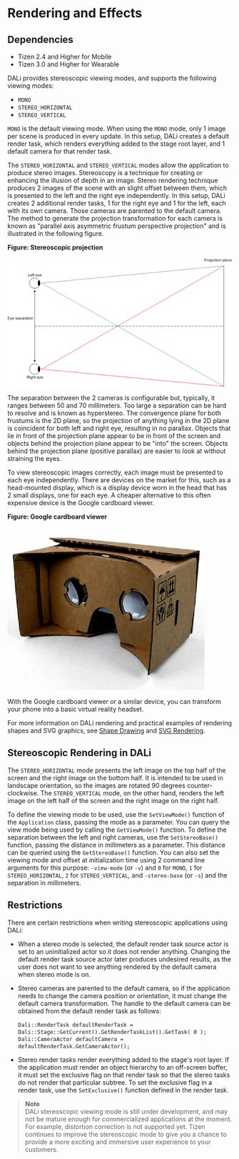 # Rendering and Effects
## Dependencies
- Tizen 2.4 and Higher for Mobile
- Tizen 3.0 and Higher for Wearable

DALi provides stereoscopic viewing modes, and supports the following viewing modes:

- `MONO`
- `STEREO_HORIZONTAL`
- `STEREO_VERTICAL`

`MONO` is the default viewing mode. When using the `MONO` mode, only 1 image per scene is produced in every update. In this setup, DALi creates a default render task, which renders everything added to the stage root layer, and 1 default camera for that render task.

The `STEREO_HORIZONTAL` and `STEREO_VERTICAL` modes allow the application to produce stereo images. Stereoscopy is a technique for creating or enhancing the illusion of depth in an image. Stereo rendering technique produces 2 images of the scene with an slight offset between them, which is presented to the left and the right eye independently. In this setup, DALi creates 2 additional render tasks, 1 for the right eye and 1 for the left, each with its own camera. Those cameras are parented to the default camera. The method to generate the projection transformation for each camera is known as "parallel axis asymmetric frustum perspective projection" and is illustrated in the following figure.

**Figure: Stereoscopic projection**

![Stereoscopic projection](./media/stereo_projection.png)

The separation between the 2 cameras is configurable but, typically, it ranges between 50 and 70 millimeters. Too large a separation can be hard to resolve and is known as hyperstereo. The convergence plane for both frustums is the 2D plane, so the projection of anything lying in the 2D plane is coincident for both left and right eye, resulting in no parallax. Objects that lie in front of the projection plane appear to be in front of the screen and objects behind the projection plane appear to be "into" the screen. Objects behind the projection plane (positive parallax) are easier to look at without straining the eyes.

To view stereoscopic images correctly, each image must be presented to each eye independently. There are devices on the market for this, such as a head-mounted display, which is a display device worn in the head that has 2 small displays, one for each eye. A cheaper alternative to this often expensive device is the Google cardboard viewer.

**Figure: Google cardboard viewer**

![Google cardboard viewer](./media/google_cardboard.png)

With the Google cardboard viewer or a similar device, you can transform your phone into a basic virtual reality headset.

For more information on DALi rendering and practical examples of rendering shapes and SVG graphics, see [Shape Drawing](rendering-tutorial-n.md) and [SVG Rendering](svg-rendering-n.md).

## Stereoscopic Rendering in DALi

The `STEREO_HORIZONTAL` mode presents the left image on the top half of the screen and the right image on the bottom half. It is intended to be used in landscape orientation, so the images are rotated 90 degrees counter-clockwise. The `STEREO_VERTICAL` mode, on the other hand, renders the left image on the left half of the screen and the right image on the right half.

To define the viewing mode to be used, use the `SetViewMode()` function of the `Application` class, passing the mode as a parameter. You can query the view mode being used by calling the `GetViewMode()` function. To define the separation between the left and right cameras, use the `SetStereoBase()` function, passing the distance in millimeters as a parameter. This distance can be queried using the `GetStereoBase()` function. You can also set the viewing mode and offset at initialization time using 2 command line arguments for this purpose: `-view-mode` (or `-v`) and `0` for `MONO`, `1` for `STEREO_HORIZONTAL`, `2` for `STEREO_VERTICAL`, and `-stereo-base` (or `-s`) and the separation in millimeters.

## Restrictions

There are certain restrictions when writing stereoscopic applications using DALi:

- When a stereo mode is selected, the default render task source actor is set to an uninitialized actor so it does not render anything. Changing the default render task source actor later produces undesired results, as the user does not want to see anything rendered by the default camera when stereo mode is on.

- Stereo cameras are parented to the default camera, so if the application needs to change the camera position or orientation, it must change the default camera transformation. The handle to the default camera can be obtained from the default render task as follows:

  ```
  Dali::RenderTask defaultRenderTask = Dali::Stage::GetCurrent().GetRenderTaskList().GetTask( 0 );
  Dali::CameraActor defaultCamera = defaultRenderTask.GetCameraActor();
  ```

- Stereo render tasks render everything added to the stage's root layer. If the application must render an object hierarchy to an off-screen buffer, it must set the exclusive flag on that render task so that the stereo tasks do not render that particular subtree. To set the exclusive flag in a render task, use the `SetExclusive()` function defined in the render task.

> **Note**  
> DALi stereoscopic viewing mode is still under development, and may not be mature enough for commercialized applications at the moment. For example, distortion correction is not supported yet. Tizen continues to improve the stereoscopic mode to give you a chance to provide a more exciting and immersive user experience to your customers.